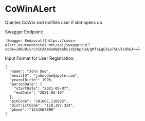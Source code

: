 # CoWinALert
Queries CoWin and notifies user if slot opens up

Swagger Endpoint:
```
[Swagger Endpoint]{https://cowin-alert.azurewebsites.net/api/swagger/ui?code=iA8UBiyrJn5CAXaKuOQ8KehuJVpz6p/GU/gRfaEgEYEa75LUlcUkEA==}
```
Input Format for User Registration:

```
{
  "name": "John Doe",
  "emailID": "john.doe@apple.com",
  "yearofBirth": 1993,
  "periodDate": {
    "startDate": "2021-05-07",
    "endDate": "2021-05-10"
  },
  "pinCode": "201607,110292",
  "districtCode": "110,297,324",
  "phone": "1234567890"
}
```